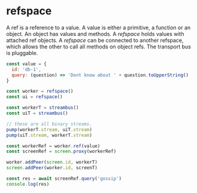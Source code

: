 # refspace

A ref is a reference to a value. A value is either a primitive, a function or an object. An object has values and methods. A *refspace* holds values with attached ref objects. A *refspace* can be connected to another refspace, which allows the other to call all methods on object refs. The transport bus is pluggable.

```javascript
const value = {
  id: 'db-1',
  query: (question) => 'Dont know about ' + question.toUpperString()
}

const worker = refspace()
const ui = refspace()

const workerT = streambus()
const uiT = streambus()

// these are all binary streams.
pump(workerT.stream, uiT.stream)
pump(uiT.stream, workerT.stream)

const workerRef = worker.ref(value)
const screenRef = screen.proxy(workerRef)

worker.addPeer(screen.id, workerT)
screen.addPeer(worker.id, screenT)

const res = await screenRef.query('gossip')
console.log(res)
```


